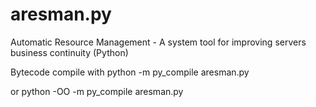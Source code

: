 # aresman.py
Automatic Resource Management - A system tool for improving servers business continuity (Python)


Bytecode compile with
python -m py_compile aresman.py

or
python -OO -m py_compile aresman.py